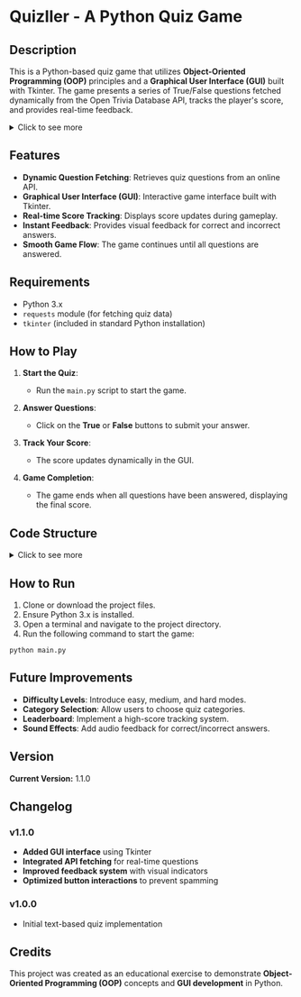 # Quizller - A Python Quiz Game

## Description

This is a Python-based quiz game that utilizes **Object-Oriented Programming (OOP)** principles and a **Graphical User Interface (GUI)** built with Tkinter. The game presents a series of True/False questions fetched dynamically from the Open Trivia Database API, tracks the player's score, and provides real-time feedback.

<details>
  <summary>Click to see more</summary>
  This project demonstrates:
  - API integration for real-time question retrieval
  - GUI interaction using Tkinter
  - OOP concepts such as class-based structure and modular design
  - Score tracking and dynamic UI updates
</details>

## Features

- **Dynamic Question Fetching**: Retrieves quiz questions from an online API.
- **Graphical User Interface (GUI)**: Interactive game interface built with Tkinter.
- **Real-time Score Tracking**: Displays score updates during gameplay.
- **Instant Feedback**: Provides visual feedback for correct and incorrect answers.
- **Smooth Game Flow**: The game continues until all questions are answered.

## Requirements

- Python 3.x
- `requests` module (for fetching quiz data)
- `tkinter` (included in standard Python installation)

## How to Play

1. **Start the Quiz**:
   - Run the `main.py` script to start the game.
   
2. **Answer Questions**:
   - Click on the **True** or **False** buttons to submit your answer.

3. **Track Your Score**:
   - The score updates dynamically in the GUI.

4. **Game Completion**:
   - The game ends when all questions have been answered, displaying the final score.

## Code Structure

<details>
  <summary>Click to see more</summary>

### Files:

- **`main.py`**: Initializes and runs the game.
- **`question_model.py`**: Defines the `Question` class.
- **`quiz_brain.py`**: Manages game logic, question tracking, and scorekeeping.
- **`ui.py`**: Handles the Tkinter-based GUI interface.
- **`config.py`**: Stores theme colors and image paths.
- **`data.py`**: Fetches questions from the Open Trivia Database API.

### Key Classes and Functions:

- **`Question` (in `question_model.py`)**:
  - Stores quiz question text and correct answers.

- **`QuizBrain` (in `quiz_brain.py`)**:
  - Manages quiz progression and scoring.
  - `still_has_questions()`: Checks for remaining questions.
  - `next_question()`: Retrieves and formats the next question.
  - `check_answer(user_answer, correct_answer)`: Validates user responses.

- **`QuizInterface` (in `ui.py`)**:
  - Handles GUI setup and user interactions.
  - Displays quiz questions and manages buttons.

</details>

## How to Run

1. Clone or download the project files.
2. Ensure Python 3.x is installed.
3. Open a terminal and navigate to the project directory.
4. Run the following command to start the game:

```
python main.py
```

## Future Improvements

- **Difficulty Levels**: Introduce easy, medium, and hard modes.
- **Category Selection**: Allow users to choose quiz categories.
- **Leaderboard**: Implement a high-score tracking system.
- **Sound Effects**: Add audio feedback for correct/incorrect answers.

## Version

**Current Version:** 1.1.0

## Changelog

### v1.1.0
- **Added GUI interface** using Tkinter
- **Integrated API fetching** for real-time questions
- **Improved feedback system** with visual indicators
- **Optimized button interactions** to prevent spamming

### v1.0.0
- Initial text-based quiz implementation

## Credits

This project was created as an educational exercise to demonstrate **Object-Oriented Programming (OOP)** concepts and **GUI development** in Python.

